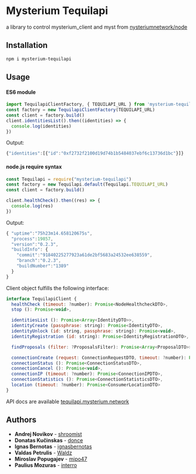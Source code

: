 # Mysterium Tequilapi
a library to control mysterium_client and myst from [nysteriumnetwork/node](https://github.com/MysteriumNetwork/node)

## Installation
```bash
npm i mysterium-tequilapi
```

## Usage
#### ES6 module
```javascript
import TequilapiClientFactory, { TEQUILAPI_URL } from 'mysterium-tequilapi'
const factory = new TequilapiClientFactory(TEQUILAPI_URL)
const client = factory.build()
client.identitiesList().then((identities) => {
  console.log(identities)
})

```
Output:
```js
{"identities":[{"id":"0xf2732f2100d19d74b1b5484037ebf6c13736d1bc"}]}
```
#### node.js require syntax
```javascript
const Tequilapi = require("mysterium-tequilapi")
const factory = new Tequilapi.default(Tequilapi.TEQUILAPI_URL)
const client = factory.build()

client.healthCheck().then((res) => {
  console.log(res)
})
```
Output:
```js
{ "uptime":"75h23m14.658120675s",
  "process":19857,
  "version":"0.2.3",
  "buildInfo": {
    "commit":"91840225277923a61de2bf5683a24532ee638559",
    "branch":"0.2.3",
    "buildNumber":"1389"
  }
}
```

Client object fulfills the following interface:
```javascript
interface TequilapiClient {
  healthCheck (timeout: ?number): Promise<NodeHealthcheckDTO>,
  stop (): Promise<void>,

  identitiesList (): Promise<Array<IdentityDTO>>,
  identityCreate (passphrase: string): Promise<IdentityDTO>,
  identityUnlock (id: string, passphrase: string): Promise<void>,
  identityRegistration (id: string): Promise<IdentityRegistrationDTO>,

  findProposals (filter: ?ProposalsFilter): Promise<Array<ProposalDTO>>,

  connectionCreate (request: ConnectionRequestDTO, timeout: ?number): Promise<ConnectionStatusDTO>,
  connectionStatus (): Promise<ConnectionStatusDTO>,
  connectionCancel (): Promise<void>,
  connectionIP (timeout: ?number): Promise<ConnectionIPDTO>,
  connectionStatistics (): Promise<ConnectionStatisticsDTO>,
  location (timeout: ?number): Promise<ConsumerLocationDTO>
}
```

API docs are available [tequilapi.mysterium.network](http://tequilapi.mysterium.network)

## Authors
* **Andrej Novikov** - [shroomist](https://github.com/shroomist)
* **Donatas Kučinskas** - [donce](https://github.com/donce)
* **Ignas Bernotas** - [ignasbernotas](https://github.com/ignasbernotas)
* **Valdas Petrulis** - [Waldz](https://github.com/Waldz)
* **Miroslav Popugajev** - [mipo47](https://github.com/mipo47)
* **Paulius Mozuras** - [interro](https://github.com/interro)
